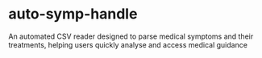 # auto-symp-handle
An automated CSV reader designed to parse medical symptoms and their treatments, helping users quickly analyse and access medical guidance
